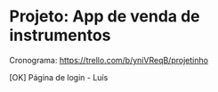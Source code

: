 # Projeto: App de venda de instrumentos

Cronograma: https://trello.com/b/yniVReqB/projetinho

[OK] Página de login - Luís
